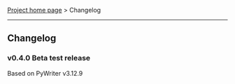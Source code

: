 [Project home page](index) > Changelog

------------------------------------------------------------------------

## Changelog

### v0.4.0 Beta test release

Based on PyWriter v3.12.9

